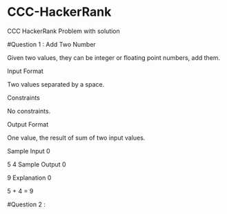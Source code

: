 # CCC-HackerRank
CCC HackerRank Problem with solution

#Question 1 : Add  Two Number


Given two values, they can be integer or floating point numbers, add them.

Input Format

Two values separated by a space.

Constraints

No constraints.

Output Format

One value, the result of sum of two input values.

Sample Input 0

5 4
Sample Output 0

9
Explanation 0

5 + 4 = 9


#Question 2 : 
